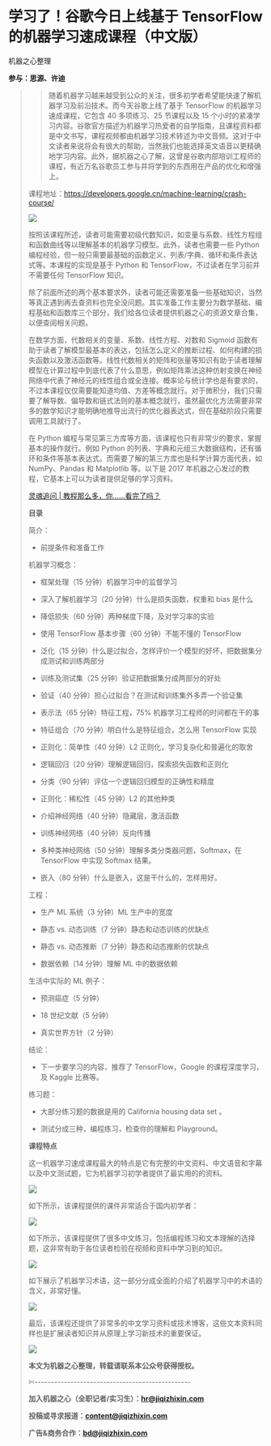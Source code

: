 # 学习了！谷歌今日上线基于 TensorFlow 的机器学习速成课程（中文版）

机器之心整理

**参与：思源、许迪**

> > 随着机器学习越来越受到公众的关注，很多初学者希望能快速了解机器学习及前沿技术。而今天谷歌上线了基于 TensorFlow 的机器学习速成课程，它包含 40 多项练习、25 节课程以及 15 个小时的紧凑学习内容。谷歌官方描述为机器学习热爱者的自学指南，且课程资料都是中文书写，课程视频都由机器学习技术转述为中文音频。这对于中文读者来说将会有很大的帮助，当然我们也能选择英文语音以更精确地学习内容。此外，据机器之心了解，这曾是谷歌内部培训工程师的课程，有近万名谷歌员工参与并将学到的东西用在产品的优化和增强上。
> 
> 课程地址：https://developers.google.cn/machine-learning/crash-course/
> 
> ![](img/89b558f106851da5141b6c4a9d90013a-fs8.png)
> 
> 按照该课程所述，读者可能需要初级代数知识，如变量与系数、线性方程组和函数曲线等以理解基本的机器学习模型。此外，读者也需要一些 Python 编程经验，但一般只需要最基础的函数定义、列表/字典、循环和条件表达式等。本课程的实现是基于 Python 和 TensorFlow，不过读者在学习前并不需要任何 TensorFlow 知识。
> 
> 除了前面所述的两个基本要求外，读者可能还需要准备一些基础知识，当然等真正遇到再去查资料也完全没问题。其实准备工作主要分为数学基础、编程基础和函数库三个部分，我们给各位读者提供机器之心的资源文章合集，以便查阅相关问题。
> 
> 在数学方面，代数相关的变量、系数、线性方程、对数和 Sigmoid 函数有助于读者了解模型最基本的表达，包括怎么定义的推断过程、如何构建的损失函数以及激活函数等。线性代数相关的矩阵和张量等知识有助于读者理解模型在计算过程中到底代表了什么意思，例如矩阵乘法这种仿射变换在神经网络中代表了神经元的线性组合或全连接。概率论与统计学也是有要求的，不过本课程仅仅需要能知道均值、方差等概念就行。对于微积分，我们只需要了解导数、偏导数和链式法则的基本概念就行，虽然最优化方法需要非常多的数学知识才能明确地推导出流行的优化器表达式，但在基础阶段只需要调用工具就行了。
> 
> 在 Python 编程与常见第三方库等方面，该课程也只有非常少的要求，掌握基本的操作就行。例如 Python 的列表、字典和元组三大数据结构，还有循环和条件等基本表达式。而需要了解的第三方库也是科学计算方面代表，如 NumPy、Pandas 和 Matplotlib 等。以下是 2017 年机器之心发过的教程，它基本上可以为读者提供足够的学习资料。
> 
> [灵魂追问 | 教程那么多，你……看完了吗？](http://mp.weixin.qq.com/s?__biz=MzA3MzI4MjgzMw==&mid=2650737992&idx=2&sn=753da163e9d4d35e838fcc628922c45a&chksm=871ac936b06d40202dc982d420f7e2052a0b61cabd2be08764291a3419165b9453b24a325c84&scene=21#wechat_redirect)
> 
> **目录**
> 
> 简介：
> 
> *   前提条件和准备工作
>     
>     
> 
> 机器学习概念：
> 
> *   框架处理（15 分钟）机器学习中的监督学习
>     
>     
> *   深入了解机器学习（20 分钟）什么是损失函数，权重和 bias 是什么
>     
>     
> *   降低损失（60 分钟）两种梯度下降，及对学习率的实验
>     
>     
> *   使用 TensorFlow 基本步骤（60 分钟）不能不懂的 TensorFlow
>     
>     
> *   泛化（15 分钟）什么是过拟合，怎样评价一个模型的好坏，把数据集分成测试和训练两部分
>     
>     
> *   训练及测试集（25 分钟）验证把数据集分成两部分的好处
>     
>     
> *   验证（40 分钟）担心过拟合？在测试和训练集外多弄一个验证集
>     
>     
> *   表示法（65 分钟）特征工程，75% 机器学习工程师的时间都在干的事
>     
>     
> *   特征组合（70 分钟）明白什么是特征组合，怎么用 TensorFlow 实现
>     
>     
> *   正则化：简单性（40 分钟）L2 正则化，学习复杂化和普遍化的取舍
>     
>     
> *   逻辑回归（20 分钟）理解逻辑回归，探索损失函数和正则化
>     
>     
> *   分类（90 分钟）评估一个逻辑回归模型的正确性和精度
>     
>     
> *   正则化：稀松性（45 分钟）L2 的其他种类
>     
>     
> *   介绍神经网络（40 分钟）隐藏层，激活函数
>     
>     
> *   训练神经网络（40 分钟）反向传播
>     
>     
> *   多种类神经网络（50 分钟）理解多类分类器问题，Softmax，在 TensorFlow 中实现 Softmax 结果。
>     
>     
> *   嵌入（80 分钟）什么是嵌入，这是干什么的，怎样用好。
>     
>     
> 
> 工程：
> 
> *   生产 ML 系统（3 分钟）ML 生产中的宽度
>     
>     
> *   静态 vs. 动态训练（7 分钟）静态和动态训练的优缺点
>     
>     
> *   静态 vs. 动态推断（7 分钟）静态和动态推断的优缺点
>     
>     
> *   数据依赖（14 分钟）理解 ML 中的数据依赖
>     
>     
> 
> 生活中实际的 ML 例子：
> 
> *   预测癌症（5 分钟）
>     
>     
> *   18 世纪文献（5 分钟）
>     
>     
> *   真实世界方针（2 分钟）
>     
>     
> 
> 结论：
> 
> *   下一步要学习的内容，推荐了 TensorFlow，Google 的课程深度学习，及 Kaggle 比赛等。
>     
>     
> 
> 练习题：
> 
> *   大部分练习题的数据是用的 California housing data set 。
>     
>     
> *   测试分成三种，编程练习，检查你的理解和 Playground。
>     
>     
> 
> **课程特点**
> 
> 这一机器学习速成课程最大的特点是它有完整的中文资料、中文语音和字幕以及中文测试题，它为机器学习初学者提供了最实用的的资料。
> 
> ![](img/5092edd7e18b2b02d2054bd38d364905-fs8.png)
> 
> 如下所示，该课程提供的课件非常适合于国内初学者：
> 
> ![](img/576429a4cfb539661a212987d7327dba-fs8.png)
> 
> 如下所示，该课程提供了很多中文练习，包括编程练习和文本理解的选择题，这非常有助于各位读者检验在视频和资料中学习到的知识。
> 
> ![](img/e2757bd6959e1c62bfcb5febf1fb44e3-fs8.png)
> 
> 如下展示了机器学习术语，这一部分分成全面的介绍了机器学习中的术语的含义，非常好懂。
> 
> ![](img/f3447bc3c6acab130eba56f64aa31e71-fs8.png)
> 
> 最后，该课程还提供了非常多的中文学习资料或技术博客，这些文本资料同样也是扩展读者知识并从原理上学习新技术的重要保证。
> 
> ![](img/d3980f42c01e27b30598e459284658f3-fs8.png)
> 
> ****本文为机器之心整理，**转载请联系本公众号获得授权****。**
> 
> ✄------------------------------------------------
> 
> **加入机器之心（全职记者/实习生）：hr@jiqizhixin.com**
> 
> **投稿或寻求报道：content@jiqizhixin.com**
> 
> **广告&商务合作：bd@jiqizhixin.com**